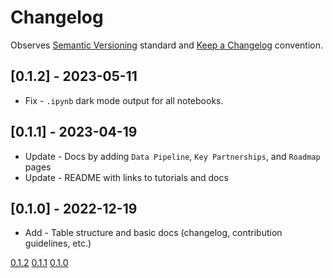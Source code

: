 # Changelog

Observes [Semantic Versioning](https://semver.org/spec/v2.0.0.html) standard and
[Keep a Changelog](https://keepachangelog.com/en/1.0.0/) convention.

## [0.1.2] - 2023-05-11

+ Fix - `.ipynb` dark mode output for all notebooks.

## [0.1.1] - 2023-04-19

+ Update - Docs by adding `Data Pipeline`, `Key Partnerships`, and `Roadmap` pages
+ Update - README with links to tutorials and docs

## [0.1.0] - 2022-12-19

+ Add - Table structure and basic docs (changelog, contribution guidelines, etc.)

[0.1.2](https://github.com/datajoint/element-optogenetics/releases/tag/0.1.2)
[0.1.1](https://github.com/datajoint/element-optogenetics/releases/tag/0.1.1)
[0.1.0](https://github.com/datajoint/element-optogenetics/releases/tag/0.1.0)
